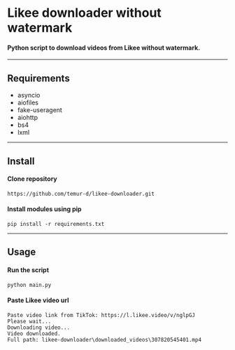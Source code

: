 # **Likee downloader without watermark**
#### Python script to download videos from Likee without watermark.
___
## **Requirements**
+ asyncio
+ aiofiles
+ fake-useragent
+ aiohttp
+ bs4
+ lxml
___
## **Install**
#### Clone repository
```
https://github.com/temur-d/likee-downloader.git
```
#### Install modules using pip
```
pip install -r requirements.txt
```
___
## **Usage**
#### Run the script
```
python main.py
```
#### Paste Likee video url
```
Paste video link from TikTok: https://l.likee.video/v/nglpGJ
Please wait...
Downloading video...
Video downloaded.
Full path: likee-downloader\downloaded_videos\307820545401.mp4
```